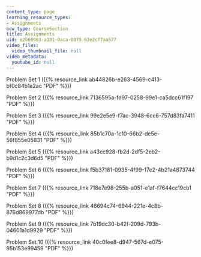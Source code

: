 ```yaml
---
content_type: page
learning_resource_types:
- Assignments
ocw_type: CourseSection
title: Assignments
uid: e2b60983-a131-0aca-8075-63e2cf7aa577
video_files:
  video_thumbnail_file: null
video_metadata:
  youtube_id: null
---
```


Problem Set 1 ({{% resource_link ab44826b-e263-4569-c413-bf0c84b1e2ac "PDF" %}})

Problem Set 2 ({{% resource_link 7136595a-fd97-0258-99e1-ca5dcc61f197 "PDF" %}})

Problem Set 3 ({{% resource_link 99e2e5e9-f7ac-3948-6cc6-757d83fa7411 "PDF" %}})

Problem Set 4 ({{% resource_link 85b1c70a-1c10-66b2-de5e-56f855e05831 "PDF" %}})

Problem Set 5 ({{% resource_link a43cc928-fb2d-2df5-2eb2-b9d1c2c3d6d5 "PDF" %}})

Problem Set 6 ({{% resource_link f5b37181-0935-4f99-17e2-4b21a4873744 "PDF" %}})

Problem Set 7 ({{% resource_link 718e7e98-255b-a051-e1af-f7644cc19cb1 "PDF" %}})

Problem Set 8 ({{% resource_link 46694c74-6944-221e-4c8b-876d869977db "PDF" %}})

Problem Set 9 ({{% resource_link 7b19dc30-b42f-209d-793b-04601a1d9929 "PDF" %}})

Problem Set 10 ({{% resource_link 40c0fee8-d947-567d-e075-95b153e99459 "PDF" %}})